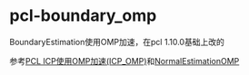 # pcl-boundary_omp
BoundaryEstimation使用OMP加速，在pcl 1.10.0基础上改的

参考[PCL ICP使用OMP加速(ICP_OMP)](https://blog.csdn.net/u014493244/article/details/130208393)和[NormalEstimationOMP](https://github.com/PointCloudLibrary/pcl/blob/pcl-1.14.1/features/include/pcl/features/impl/normal_3d_omp.hpp)
